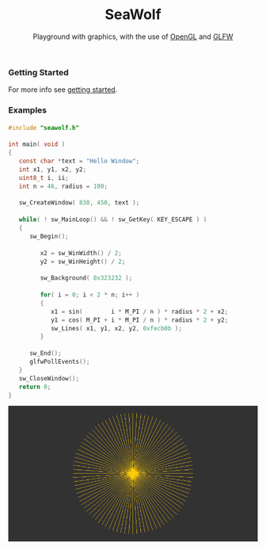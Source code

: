 <div align="center">
   <h1 align="center">SeaWolf</h1>
<!--
   <h3 align="center">Programming in Clipper using C language</h3>
-->
   <p align="center">
      Playground with graphics, with the use of
      <a href="https://www.khronos.org/opengl">OpenGL</a>
      and
      <a href="https://www.glfw.org/">GLFW</a>
   </p>
</div>
<br />

### Getting Started

For more info see [getting started](examples/README.md).

### Examples

``` c
#include "seawolf.h"

int main( void )
{
   const char *text = "Hello Window";
   int x1, y1, x2, y2;
   uint8_t i, ii;
   int n = 46, radius = 100;

   sw_CreateWindow( 830, 450, text );

   while( ! sw_MainLoop() && ! sw_GetKey( KEY_ESCAPE ) )
   {
      sw_Begin();

         x2 = sw_WinWidth() / 2;
         y2 = sw_WinHeight() / 2;

         sw_Background( 0x323232 );

         for( i = 0; i < 2 * n; i++ )
         {
            x1 = sin(        i * M_PI / n ) * radius * 2 + x2;
            y1 = cos( M_PI + i * M_PI / n ) * radius * 2 + y2;
            sw_Lines( x1, y1, x2, y2, 0xfecb0b );
         }

      sw_End();
      glfwPollEvents();
   }
   sw_CloseWindow();
   return 0;
}
```
![Main](examples/main/main.png)
